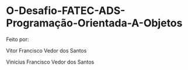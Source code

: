 # O-Desafio-FATEC-ADS-Programação-Orientada-A-Objetos

Feito por:

Vitor Francisco Vedor dos Santos

Vinicius Francisco Vedor dos Santos
